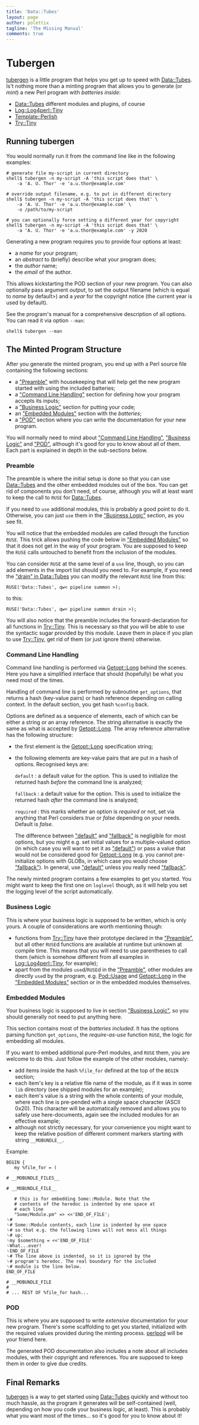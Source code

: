 ```yaml
---
title: 'Data::Tubes'
layout: page
author: polettix
tagline: 'The Missing Manual'
comments: true
---
```


# Tubergen

[tubergen](https://github.com/polettix/Data-Tubes/raw/master/script/tubergen)
is a little program that helps you get up to speed with
[Data::Tubes](https://github.com/polettix/Data-Tubes/). Is't nothing more
than a minting program that allows you to generate (or *mint*) a new
Perl program with *batteries inside*:

- [Data::Tubes](https://metacpan.org/pod/Data::Tubes) different modules and plugins, of course
- [Log::Log4perl::Tiny](https://metacpan.org/pod/Log::Log4perl::Tiny)
- [Template::Perlish](https://metacpan.org/pod/Template::Perlish)
- [Try::Tiny](https://metacpan.org/pod/Try::Tiny)

## Running tubergen

You would normally run it from the command line like in the following
examples:

```
# generate file my-script in current directory
shell$ tubergen -n my-script -A 'this script does that' \
    -a 'A. U. Thor' -e 'a.u.thor@example.com'

# override output filename, e.g. to put in different directory
shell$ tubergen -n my-script -A 'this script does that' \
    -a 'A. U. Thor' -e 'a.u.thor@example.com' \
    -o /path/to/my-script

# you can optionally force setting a different year for copyright
shell$ tubergen -n my-script -A 'this script does that' \
    -a 'A. U. Thor' -e 'a.u.thor@example.com' -y 2020
```

Generating a new program requires you to provide four options at least:

- a *name* for your program;
- an *abstract* to (briefly) describe what your program does;
- the *author* name;
- the *email* of the author.

This allows kickstarting the POD section of your new program. You can
also optionally pass argument *output*, to set the output filename
(which is equal to *name* by default>) and a *year* for the copyright
notice (the current year is used by default).

See the program's manual for a comprehensive description of all options.
You can read it via option `--man`:

```
shell$ tubergen --man
```

## The Minted Program Structure

After you generate the minted program, you end up with a Perl source
file containing the following sections:

- a ["Preamble"](#preamble) with housekeeping that will help get the new program
started with using the included batteries;
- a ["Command Line Handling"](#command-line-handling) section for defining how your program
accepts its inputs;
- a ["Business Logic"](#business-logic) section for putting your code;
- an ["Embedded Modules"](#embedded-modules) section with the _batteries_;
- a ["POD"](#pod) section where you can write the documentation for your new
program.

You will normally need to mind about ["Command Line Handling"](#command-line-handling),
["Business Logic"](#business-logic) and ["POD"](#pod), although it's good for you to know
about all of them. Each part is explained in depth in the sub-sections
below.

### Preamble

The preamble is where the initial setup is done so that you can use
[Data::Tubes](https://metacpan.org/pod/Data::Tubes) and the other embedded modules out of the box. You can
get rid of components you don't need, of course, although you will at
least want to keep the call to `RUSE` for [Data::Tubes](https://metacpan.org/pod/Data::Tubes).

If you need to `use` additional modules, this is probably a good point
to do it. Otherwise, you can just `use` them in the ["Business
Logic"](#business-logic) section, as you see fit.

You will notice that the embedded modules are called through the
function `RUSE`. This trick allows pushing the code below in
["Embedded Modules"](#embedded-modules) so that it does not get in the way of your
program. You are supposed to keep the `RUSE` calls untouched to benefit
from the inclusion of the modules.

You can consider `RUSE` at the same level of a `use` line, though, so
you can add elements in the import list should you need to. For example,
if you need the
["drain" in Data::Tubes](https://metacpan.org/pod/Data::Tubes#drain) you
can modify the relevant `RUSE` line from this:

```
RUSE('Data::Tubes', qw< pipeline summon >);
```

to this:

```
RUSE('Data::Tubes', qw< pipeline summon drain >);
```

You will also notice that the preamble includes the forward-declaration
for all functions in [Try::Tiny](https://metacpan.org/pod/Try::Tiny). This is necessary so that you will be
able to use the syntactic sugar provided by this module. Leave them in
place if you plan to use [Try::Tiny](https://metacpan.org/pod/Try::Tiny), get rid of them (or just ignore
them) otherwise.

### Command Line Handling

Command line handling is performed via [Getopt::Long](https://metacpan.org/pod/Getopt::Long) behind the
scenes. Here you have a simplified interface that should (hopefully) be
what you need most of the times.

Handling of command line is performed by subroutine `get_options`, that
returns a hash (key-value pairs) or hash reference depending on calling
context. In the default section, you get hash `%config` back.

Options are defined as a sequence of elements, each of which can be
either a string or an array reference. The string alternative is exactly
the same as what is accepted by [Getopt::Long](https://metacpan.org/pod/Getopt::Long). The array reference
alternative has the following structure:

- the first element is the [Getopt::Long](https://metacpan.org/pod/Getopt::Long) specification string;
- the following elements are key-value pairs that are put in a hash of
options. Recognised keys are:

    `default`
    :   a default value for the option. This is used to initialize the returned
        hash _before_ the command line is analyzed;

    `fallback`
    :   a default value for the option. This is used to initialize the returned
        hash _after_ the command line is analyzed;

    `required`
    :   this marks whether an option is _required_ or not, set via anything
        that Perl considers _true_ or _false_ depending on your needs. Default
        is _false_.

    The difference between ["default"](#default) and ["fallback"](#fallback) is negligible for
    most options, but you might e.g. set initial values for a
    multiple-valued option (in which case you will want to set it as
    ["default"](#default)) or pass a value that would not be considered good for
    [Getopt::Long](https://metacpan.org/pod/Getopt::Long) (e.g. you cannot pre-initialize options with GLOBs, in
    which case you would choose ["fallback"](#fallback)). In general, use ["default"](#default)
    unless you really need ["fallback"](#fallback).

The newly minted program contains a few examples to get you started. You
might want to keep the first one on `loglevel` though, as it will help
you set the logging level of the script automatically.

### Business Logic

This is where your business logic is supposed to be written, which is
only yours. A couple of considerations are worth mentioning though:

- functions from [Try::Tiny](https://metacpan.org/pod/Try::Tiny) have their prototype declared in the
["Preamble"](#preamble), but all other `RUSE`d functions are available at runtime
but unknown at compile time. This means that you will need to use
parentheses to call them (which is somehow different from all examples
in [Log::Log4perl::Tiny](https://metacpan.org/pod/Log::Log4perl::Tiny), for example);
- apart from the modules `use`d/`RUSE`d in the ["Preamble"](#preamble), other
modules are directly `use`d by the program, e.g. [Pod::Usage](https://metacpan.org/pod/Pod::Usage) and
[Getopt::Long](https://metacpan.org/pod/Getopt::Long) in the ["Embedded Modules"](#embedded-modules) section or in the embedded
modules themselves.

### Embedded Modules

Your business logic is supposed to live in section ["Business Logic"](#business-logic),
so you should generally not need to put anything here.

This section contains most of the _batteries included_. It has the
options parsing function `get_options`, the _require-as-use_ function
`RUSE`, the logic for embedding all modules.

If you want to embed additional pure-Perl modules, and `RUSE` them, you
are welcome to do this. Just follow the example of the other modules,
namely:

- add items inside the hash `%file_for` defined at the top of the
`BEGIN` section;
- each item's key is a relative file name of the module, as if it was in
some `lib` directory (see shipped modules for an example);
- each item's value is a string with the whole contents of your module,
where each line is pre-pended with a single space character (ASCII
0x20). This character will be automatically removed and allows you to
safely use here-documents, again see the included modules for an
effective example;
- although not strictly necessary, for your convenience you might want to
keep the relative position of different comment markers starting with
string `__MOBUNDLE__`.

Example:

```
BEGIN {
   my %file_for = (

# __MOBUNDLE_FILES__

# __MOBUNDLE_FILE__

   # this is for embedding Some::Module. Note that the
   # contents of the heredoc is indented by one space at
   # each line
   "Some/Module.pm" => <<'END_OF_FILE';
␠#
␠# Some::Module contents, each line is indented by one space
␠# so that e.g. the following lines will not mess all things
␠# up:
␠my $something = <<'END_OF_FILE'
␠What...ever!
␠END_OF_FILE
␠# The line above is indented, so it is ignored by the
␠# program's heredoc. The real boundary for the included
␠# module is the line below.
END_OF_FILE

# __MOBUNDLE_FILE
#
# ... REST OF %file_for hash...
```

### POD

This is where you are supposed to write _extensive_ documentation for
your new program. There's some scaffolding to get you started,
initialized with the required values provided during the minting
process. [perlpod](https://metacpan.org/pod/perlpod) will be your friend
here.

The generated POD documentation also includes a note about all includes
modules, with their copyright and references. You are supposed to keep
them in order to give due credits.

## Final Remarks

[tubergen](https://github.com/polettix/Data-Tubes/raw/master/script/tubergen)
is a way to get started using
[Data::Tubes](https://github.com/polettix/Data-Tubes/) quickly and
without too much hassle, as the program it generates will be
self-contained (well, depending on how you code your business logic, at
least). This is probably what you want most of the times... so it's good
for you to know about it!
